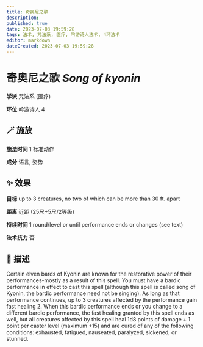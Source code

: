 ```yaml
---
title: 奇奥尼之歌
description: 
published: true
date: 2023-07-03 19:59:28
tags: 法术, 咒法系, 医疗, 吟游诗人法术, 4环法术
editor: markdown
dateCreated: 2023-07-03 19:59:28
---
```


# **奇奥尼之歌** *Song of kyonin*

**学派** 咒法系 (医疗) 

**环位** 吟游诗人 4

## 🪄 施放

**施法时间** 1 标准动作

**成分** 语言, 姿势

## ✨ 效果 

**目标** up to 3 creatures, no two of which can be more than 30 ft. apart 

**距离** 近距 (25尺+5尺/2等级)  

**持续时间** 1 round/level or until performance ends or changes (see text) 

**法术抗力** 否

## 📖 描述

Certain elven bards of Kyonin are known for the restorative power of their performances-mostly as a result of this spell. You must have a bardic performance in effect to cast this spell (although this spell is called song of Kyonin, the bardic performance need not be singing). As long as that performance continues, up to 3 creatures affected by the performance gain fast healing 2. When this bardic performance ends or you change to a different bardic performance, the fast healing granted by this spell ends as well, but all creatures affected by this spell heal 1d8 points of damage + 1 point per caster level (maximum +15) and are cured of any of the following conditions: exhausted, fatigued, nauseated, paralyzed, sickened, or stunned.
    